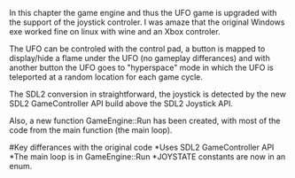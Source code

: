 In this chapter the game engine and thus the UFO game is upgraded with the
support  of the joystick controler.
I was amaze that the original Windows exe worked fine on linux with wine and an
Xbox controler.

The UFO can be controled with the control pad, a button is mapped to
display/hide a flame under the UFO (no gameplay differances) and with
another button the UFO goes to "hyperspace" mode in which the UFO is teleported
at a random location for each game cycle. 

The SDL2 conversion in straightforward, the joystick is detected by the new
SDL2 GameController API build above the SDL2 Joystick API.

Also, a new function GameEngine::Run has been created, with most of the code
from the main function (the main loop).

#Key differances with the original code
*Uses SDL2 GameController API
*The main loop is in GameEngine::Run
*JOYSTATE constants are now in an enum.